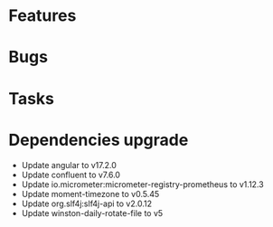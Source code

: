 
# Features

  
# Bugs


# Tasks


# Dependencies upgrade

- Update angular to v17.2.0
- Update confluent to v7.6.0
- Update io.micrometer:micrometer-registry-prometheus to v1.12.3
- Update moment-timezone to v0.5.45
- Update org.slf4j:slf4j-api to v2.0.12
- Update winston-daily-rotate-file to v5 


